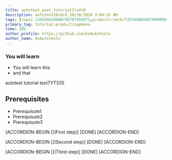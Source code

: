 ```yaml
---
title: autotest_pool_tutorial2lxVn0
description: autotest20iOcO_10/28/2020 3:04:15 AM
tags: [topic:139269250608756787992873,products:tech/73554900100700000996,tutorial:experience/advanced]
primary_tag: tutorial:product/sapHana
time: 102
author_profile: https://github.com/ksAutotests
author_name: ksAutotests
---
```

### You will learn
- You will learn this
- and that

autotest tutorial text7YT335

## Prerequisites
- Prerequisute1
- Prerequisute2
- Prerequisute3

[ACCORDION-BEGIN [](First step)]
[DONE]
[ACCORDION-END]

[ACCORDION-BEGIN [](Second step)]
[DONE]
[ACCORDION-END]

[ACCORDION-BEGIN [](Third step)]
[DONE]
[ACCORDION-END]

